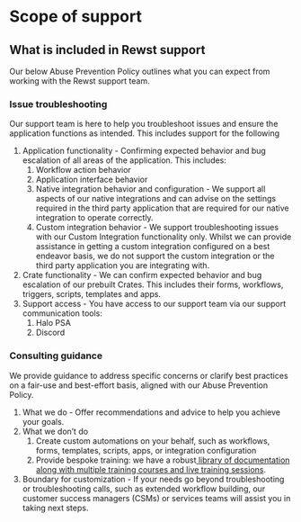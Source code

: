 # Scope of support

## What is included in Rewst support

Our below Abuse Prevention Policy outlines what you can expect from working with the Rewst support team.

### Issue troubleshooting

Our support team is here to help you troubleshoot issues and ensure the application functions as intended. This includes support for the following

1. Application functionality - Confirming expected behavior and bug escalation of all areas of the application. This includes:
   1. Workflow action behavior
   2. Application interface behavior
   3. Native integration behavior and configuration - We support all aspects of our native integrations and can advise on the settings required in the third party application that are required for our native integration to operate correctly.
   4. Custom integration behavior - We support troubleshooting issues with our Custom Integration functionality only. Whilst we can provide assistance in getting a custom integration configured on a best endeavor basis, we do not support the custom integration or the third party application you are integrating with.
2. Crate functionality - We can confirm expected behavior and bug escalation of our prebuilt Crates. This includes their forms, workflows, triggers, scripts, templates and apps.
3. Support access - You have access to our support team via our support communication tools:
   1. Halo PSA
   2. Discord

### Consulting guidance

We provide guidance to address specific concerns or clarify best practices on a fair-use and best-effort basis, aligned with our Abuse Prevention Policy.

1. What we do - Offer recommendations and advice to help you achieve your goals.
2. What we don’t do
   1. Create custom automations on your behalf, such as workflows, forms, templates, scripts, apps, or integration configuration
   2. Provide bespoke training: we have a robust[ library of documentation along with multiple training courses and live training sessions](../../cluck-university/getting-started.md).&#x20;
3. Boundary for customization - If your needs go beyond troubleshooting or troubleshooting calls, such as extended workflow building, our customer success managers (CSMs) or services teams will assist you in taking next steps.
